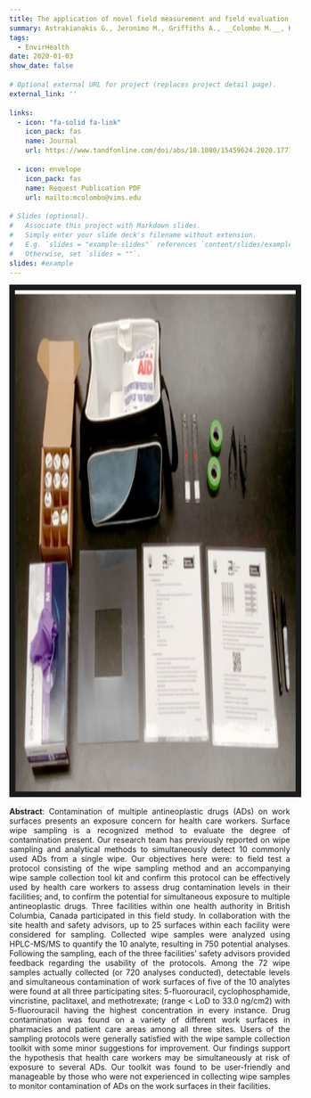 ```yaml
---
title: The application of novel field measurement and field evaluation protocols for assessing health care workers’ exposure risk to antineoplastic drugs
summary: Astrakianakis G., Jeronimo M., Griffiths A., __Colombo M.__, Kramer D., Demers P.A. and Hon C.Y.(2020) _Journal of Occupational and Environmental Hygiene 17 (9), 373-382_
tags:
  - EnvirHealth 
date: 2020-01-03
show_date: false

# Optional external URL for project (replaces project detail page).
external_link: ''

links:
  - icon: "fa-solid fa-link"
    icon_pack: fas
    name: Journal
    url: https://www.tandfonline.com/doi/abs/10.1080/15459624.2020.1777296?journalCode=uoeh20

  - icon: envelope
    icon_pack: fas
    name: Request Publication PDF
    url: mailto:mcolombo@vims.edu 

# Slides (optional).
#   Associate this project with Markdown slides.
#   Simply enter your slide deck's filename without extension.
#   E.g. `slides = "example-slides"` references `content/slides/example-slides.md`.
#   Otherwise, set `slides = ""`.
slides: #example
---
```

<p align="center">
<img src="JOEH2020.png" width="900" height="900" border="10"/>
</p>

__Abstract__: Contamination of multiple antineoplastic drugs (ADs) on work surfaces presents an exposure concern for health care workers. Surface wipe sampling is a recognized method to evaluate the degree of contamination present. Our research team has previously reported on wipe sampling and analytical methods to simultaneously detect 10 commonly used ADs from a single wipe. Our objectives here were: to field test a protocol consisting of the wipe sampling method and an accompanying wipe sample collection tool kit and confirm this protocol can be effectively used by health care workers to assess drug contamination levels in their facilities; and, to confirm the potential for simultaneous exposure to multiple antineoplastic drugs. Three facilities within one health authority in British Columbia, Canada participated in this field study. In collaboration with the site health and safety advisors, up to 25 surfaces within each facility were considered for sampling. Collected wipe samples were analyzed using HPLC-MS/MS to quantify the 10 analyte, resulting in 750 potential analyses. Following the sampling, each of the three facilities’ safety advisors provided feedback regarding the usability of the protocols. Among the 72 wipe samples actually collected (or 720 analyses conducted), detectable levels and simultaneous contamination of work surfaces of five of the 10 analytes were found at all three participating sites: 5-fluorouracil, cyclophosphamide, vincristine, paclitaxel, and methotrexate; (range < LoD to 33.0 ng/cm2) with 5-fluorouracil having the highest concentration in every instance. Drug contamination was found on a variety of different work surfaces in pharmacies and patient care areas among all three sites. Users of the sampling protocols were generally satisfied with the wipe sample collection toolkit with some minor suggestions for improvement. Our findings support the hypothesis that health care workers may be simultaneously at risk of exposure to several ADs. Our toolkit was found to be user-friendly and manageable by those who were not experienced in collecting wipe samples to monitor contamination of ADs on the work surfaces in their facilities.
<style>body {text-align: justify}</style>